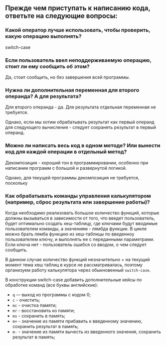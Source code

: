 ## Прежде чем приступать к написанию кода, ответьте на следующие вопросы:

### Какой оператор лучше использовать, чтобы проверить, какую операцию выполнять?
switch-case

### Если пользователь ввел неподдерживаемую операцию, стоит ли ему сообщить об этом?
Да, стоит сообщить, но без завершения всей программы.

### Нужна ли дополнительная переменная для второго операнда? А для результата?
Для второго операнда - да. Для результата отдельная переменная не требуется.

Однако, если мы хотим обрабатывать результат как первый операнд для следующего
вычисления - следует сохранять результат в первый операнд.

### Можно ли написать весь код в одном методе? Или вынести код для каждой операции в отдельный метод?
Декомпозиция - хороший тон в программировании, особенно при написании программ с большой и развернутой логикой.

Однако, для текущей программы декомпозиция не требуется, поскольку 

### Как обрабатывать команды управления калькулятором (например, сброс результата или завершение работы)?

Когда необходимо реализовать большое количество функций, которые должны вызываться в зависимости от того,
что введет пользователь, будет оптимально создать хеш-таблицу, где ключами будут вводимые пользователем команды, а значениям - лямбда
функции. В цикле можно брать лямба функцию из хеш-таблицы по введенноу пользователем ключу, и выполнять ее с переданными
параметрами. Если ключа нет - пользователь ошибся со вводом, о чем следует сообщить.

В данном случае количество функций незначительно + на текущий момент тема хеш таблиц в курсе не рассматривалась, поэтому 
организуем работу калькулятора через обыкновенный `switch-case`.

В конструкции switch-case добавить дополнительные кейсы по обработке команд (все буквы английские):
* `q` — выход из программы с кодом 0;
* `c` - очистить;
* `mc` - очистка памяти;
* `mr` - восстановить из памяти;
* `ms` - сохранить в память;
* `m+` - значение из памяти прибавить к введенному значению, сохранить результат в память;
* `m-` - значение из памяти вычесть из введенного значения, сохранить результат в память;

